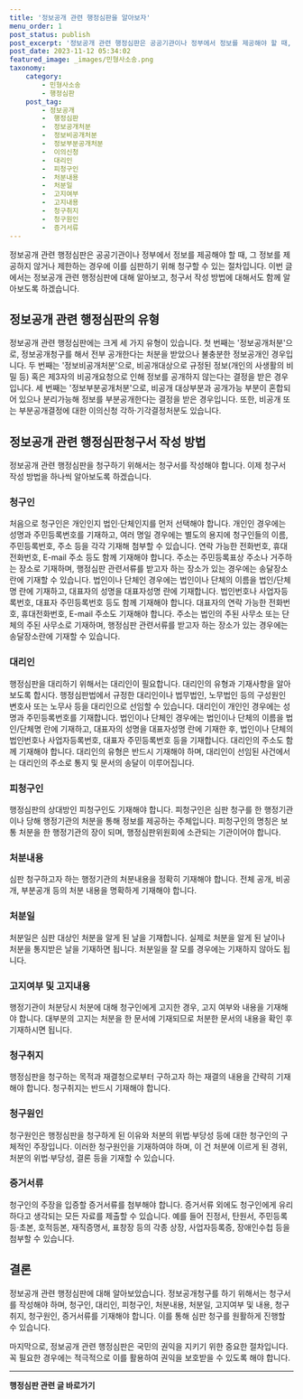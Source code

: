 ```yaml
---
title: '정보공개 관련 행정심판을 알아보자'
menu_order: 1
post_status: publish
post_excerpt: '정보공개 관련 행정심판은 공공기관이나 정부에서 정보를 제공해야 할 때, 그 정보를 제공하지 않거나 제한하는 경우에 이를 심판하기 위해 청구할 수 있는 절차입니다. 이번 글에서는 정보공개 관련 행정심판에 대해 알아보고, 청구서 작성 방법에 대해서도 함께 알아보도록 하겠습니다.'
post_date: 2023-11-12 05:34:02
featured_image: _images/민형사소송.png
taxonomy:
    category:
        - 민형사소송
        - 행정심판
    post_tag:
        - 정보공개
        -  행정심판
        -  정보공개처분
        -  정보비공개처분
        -  정보부분공개처분
        -  이의신청
        -  대리인
        -  피청구인
        -  처분내용
        -  처분일
        -  고지여부
        -  고지내용
        -  청구취지
        -  청구원인
        -  증거서류
---
```



정보공개 관련 행정심판은 공공기관이나 정부에서 정보를 제공해야 할 때, 그 정보를 제공하지 않거나 제한하는 경우에 이를 심판하기 위해 청구할 수 있는 절차입니다. 이번 글에서는 정보공개 관련 행정심판에 대해 알아보고, 청구서 작성 방법에 대해서도 함께 알아보도록 하겠습니다.

## 정보공개 관련 행정심판의 유형

정보공개 관련 행정심판에는 크게 세 가지 유형이 있습니다. 첫 번째는 '정보공개처분'으로, 정보공개청구를 해서 전부 공개한다는 처분을 받았으나 불충분한 정보공개인 경우입니다. 두 번째는 '정보비공개처분'으로, 비공개대상으로 규정된 정보(개인의 사생활의 비밀 등) 혹은 제3자의 비공개요청으로 인해 정보를 공개하지 않는다는 결정을 받은 경우입니다. 세 번째는 '정보부분공개처분'으로, 비공개 대상부분과 공개가능 부분이 혼합되어 있으나 분리가능해 정보를 부분공개한다는 결정을 받은 경우입니다. 또한, 비공개 또는 부분공개결정에 대한 이의신청 각하·기각결정처분도 있습니다.

## 정보공개 관련 행정심판청구서 작성 방법

정보공개 관련 행정심판을 청구하기 위해서는 청구서를 작성해야 합니다. 이제 청구서 작성 방법을 하나씩 알아보도록 하겠습니다.

### 청구인

처음으로 청구인은 개인인지 법인·단체인지를 먼저 선택해야 합니다. 개인인 경우에는 성명과 주민등록번호를 기재하고, 여러 명일 경우에는 별도의 용지에 청구인들의 이름, 주민등록번호, 주소 등을 각각 기재해 첨부할 수 있습니다. 연락 가능한 전화번호, 휴대전화번호, E-mail 주소 등도 함께 기재해야 합니다. 주소는 주민등록표상 주소나 거주하는 장소로 기재하며, 행정심판 관련서류를 받고자 하는 장소가 있는 경우에는 송달장소란에 기재할 수 있습니다. 법인이나 단체인 경우에는 법인이나 단체의 이름을 법인/단체명 란에 기재하고, 대표자의 성명을 대표자성명 란에 기재합니다. 법인번호나 사업자등록번호, 대표자 주민등록번호 등도 함께 기재해야 합니다. 대표자의 연락 가능한 전화번호, 휴대전화번호, E-mail 주소도 기재해야 합니다. 주소는 법인의 주된 사무소 또는 단체의 주된 사무소로 기재하며, 행정심판 관련서류를 받고자 하는 장소가 있는 경우에는 송달장소란에 기재할 수 있습니다.

### 대리인

행정심판을 대리하기 위해서는 대리인이 필요합니다. 대리인의 유형과 기재사항을 알아보도록 합시다. 행정심판법에서 규정한 대리인이나 법무법인, 노무법인 등의 구성원인 변호사 또는 노무사 등을 대리인으로 선임할 수 있습니다. 대리인이 개인인 경우에는 성명과 주민등록번호를 기재합니다. 법인이나 단체인 경우에는 법인이나 단체의 이름을 법인/단체명 란에 기재하고, 대표자의 성명을 대표자성명 란에 기재한 후, 법인이나 단체의 법인번호나 사업자등록번호, 대표자 주민등록번호 등을 기재합니다. 대리인의 주소도 함께 기재해야 합니다. 대리인의 유형은 반드시 기재해야 하며, 대리인이 선임된 사건에서는 대리인의 주소로 통지 및 문서의 송달이 이루어집니다.

### 피청구인

행정심판의 상대방인 피청구인도 기재해야 합니다. 피청구인은 심판 청구를 한 행정기관이나 당해 행정기관의 처분을 통해 정보를 제공하는 주체입니다. 피청구인의 명칭은 보통 처분을 한 행정기관의 장이 되며, 행정심판위원회에 소관되는 기관이어야 합니다.

### 처분내용

심판 청구하고자 하는 행정기관의 처분내용을 정확히 기재해야 합니다. 전체 공개, 비공개, 부분공개 등의 처분 내용을 명확하게 기재해야 합니다.

### 처분일

처분일은 심판 대상인 처분을 알게 된 날을 기재합니다. 실제로 처분을 알게 된 날이나 처분을 통지받은 날을 기재하면 됩니다. 처분일을 잘 모를 경우에는 기재하지 않아도 됩니다.

### 고지여부 및 고지내용

행정기관이 처분당시 처분에 대해 청구인에게 고지한 경우, 고지 여부와 내용을 기재해야 합니다. 대부분의 고지는 처분을 한 문서에 기재되므로 처분한 문서의 내용을 확인 후 기재하시면 됩니다.

### 청구취지

행정심판을 청구하는 목적과 재결청으로부터 구하고자 하는 재결의 내용을 간략히 기재해야 합니다. 청구취지는 반드시 기재해야 합니다.

### 청구원인

청구원인은 행정심판을 청구하게 된 이유와 처분의 위법·부당성 등에 대한 청구인의 구체적인 주장입니다. 이러한 청구원인을 기재하여야 하며, 이 건 처분에 이르게 된 경위, 처분의 위법·부당성, 결론 등을 기재할 수 있습니다.

### 증거서류

청구인의 주장을 입증할 증거서류를 첨부해야 합니다. 증거서류 외에도 청구인에게 유리하다고 생각되는 모든 자료를 제출할 수 있습니다. 예를 들어 진정서, 탄원서, 주민등록등·초본, 호적등본, 재직증명서, 표창장 등의 각종 상장, 사업자등록증, 장애인수첩 등을 첨부할 수 있습니다.

## 결론

정보공개 관련 행정심판에 대해 알아보았습니다. 정보공개청구를 하기 위해서는 청구서를 작성해야 하며, 청구인, 대리인, 피청구인, 처분내용, 처분일, 고지여부 및 내용, 청구취지, 청구원인, 증거서류를 기재해야 합니다. 이를 통해 심판 청구를 원활하게 진행할 수 있습니다.

마지막으로, 정보공개 관련 행정심판은 국민의 권익을 지키기 위한 중요한 절차입니다. 꼭 필요한 경우에는 적극적으로 이를 활용하여 권익을 보호받을 수 있도록 해야 합니다.
<!-- wp:separator -->
<hr class="wp-block-separator has-alpha-channel-opacity"/>
<!-- /wp:separator -->

<!-- wp:group {"backgroundColor":"base","layout":{"type":"constrained"}} -->
<div class="wp-block-group has-base-background-color has-background"><!-- wp:paragraph {"align":"center","fontSize":"medium"} -->
<p class="has-text-align-center has-large-font-size"><strong>행정심판 관련 글 바로가기</strong></p>
<!-- /wp:paragraph -->


<!-- wp:latest-posts
{"categories":[{"id":15531,"count":19,"description":"","link":"https://uknowlaw.com/category/%ed%96%89%ec%a0%95%ec%8b%ac%ed%8c%90/","name":"행정심판","slug":"행정심판","taxonomy":"category","parent":0,"meta":[],"_links":{"self":[{"href":"https://uknowlaw.com/wp-json/wp/v2/categories/15531"}],"collection":[{"href":"https://uknowlaw.com/wp-json/wp/v2/categories"}],"about":[{"href":"https://uknowlaw.com/wp-json/wp/v2/taxonomies/category"}],"wp:post_type":[{"href":"https://uknowlaw.com/wp-json/wp/v2/posts?categories=15531"}],"curies":[{"name":"wp","href":"https://api.w.org/{rel}","templated":true}]}}],"postsToShow":100,"excerptLength":28,"postLayout":"grid","columns":2,"featuredImageAlign":"left","featuredImageSizeSlug":"large","fontSize":"small"} /--></div>
<!-- /wp:group -->